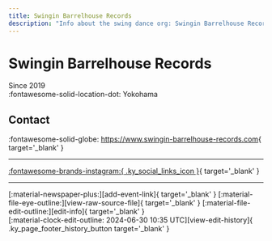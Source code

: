 ```yaml
---
title: Swingin Barrelhouse Records
description: "Info about the swing dance org: Swingin Barrelhouse Records."
---
```


# Swingin Barrelhouse Records

Since 2019  
:fontawesome-solid-location-dot: Yokohama  


## Contact

:fontawesome-solid-globe: <https://www.swingin-barrelhouse-records.com>{ target='_blank' }  

---

 [:fontawesome-brands-instagram:{ .ky_social_links_icon }](https://instagram.com/swingin_barrelhouse_records){ target='_blank' }

---

<div class="ky_page_footer" markdown>
<div class="ky_page_footer_trailing" markdown="span">
[:material-newspaper-plus:][add-event-link]{ target='_blank' }
[:material-file-eye-outline:][view-raw-source-file]{ target='_blank' }
[:material-file-edit-outline:][edit-info]{ target='_blank' }
</div>
<div class="ky_page_footer_leading" markdown="span">
[:material-clock-edit-outline: 2024-06-30 10:35 UTC][view-edit-history]{ .ky_page_footer_history_button target='_blank' }
</div>
</div>

[add-event-link]: https://github.com/swingdance/events/issues/new?assignees=&labels=add+event&projects=&template=02-add_entity.yml&title=%5Bjp%5D%20%3CName%3E&region=jp&province=Yokohama&city=Yokohama&org_id=swingin-barrelhouse-records "Add Event"
[view-raw-source-file]: https://github.com/swingdance/orgs/blob/main/jp/swingin-barrelhouse-records.json "View Raw Source File"
[edit-info]: https://github.com/swingdance/orgs/issues/new?assignees=&labels=update+org&projects=&template=03-update_entity.yml&title=%5Bjp%5D%20Swingin%20Barrelhouse%20Records&region=jp&id=swingin-barrelhouse-records&name=Swingin%20Barrelhouse%20Records "Edit Info"

[view-edit-history]: https://github.com/swingdance/orgs/commits/main/jp/swingin-barrelhouse-records.json "View Edit History"
